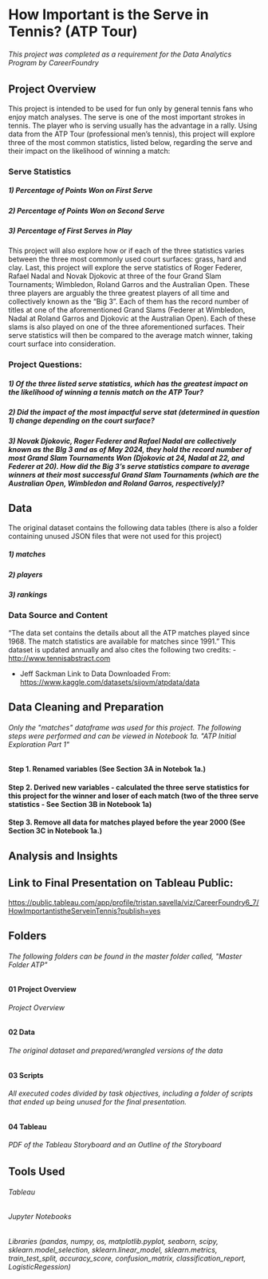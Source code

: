 # How Important is the Serve in Tennis? (ATP Tour)
###### This project was completed as a requirement for the Data Analytics Program by CareerFoundry
## Project Overview
This project is intended to be used for fun only by general tennis fans who enjoy match analyses.
The serve is one of the most important strokes in tennis. The player who is serving usually has the advantage in a rally. Using data from the ATP Tour (professional men’s tennis), this project will explore three of the most common statistics, listed below, regarding the serve and their impact on the likelihood of winning a match:
### Serve Statistics
##### 1) Percentage of Points Won on First Serve
##### 2) Percentage of Points Won on Second Serve
##### 3) Percentage of First Serves in Play
This project will also explore how or if each of the three statistics varies between the three most commonly used court surfaces: grass, hard and clay.
Last, this project will explore the serve statistics of Roger Federer, Rafael Nadal and Novak Djokovic at three of the four Grand Slam Tournaments; Wimbledon, Roland Garros and the Australian Open. These three players are arguably the three greatest players of all time and collectively known as the “Big 3”. Each of them has the record number of titles at one of the aforementioned Grand Slams (Federer at Wimbledon, Nadal at Roland Garros and Djokovic at the Australian Open). Each of these slams is also played on one of the three aforementioned surfaces. Their serve statistics will then be compared to the average match winner, taking court surface into consideration.
### Project Questions:
##### 1) Of the three listed serve statistics, which has the greatest impact on the likelihood of winning a tennis match on the ATP Tour?
##### 2) Did the impact of the most impactful serve stat (determined in question 1) change depending on the court surface?
##### 3) Novak Djokovic, Roger Federer and Rafael Nadal are collectively known as the BIg 3 and as of May 2024, they hold the record number of most Grand Slam Tournaments Won (Djokovic at 24, Nadal at 22, and Federer at 20). How did the Big 3’s serve statistics compare to average winners at their most successful Grand Slam Tournaments (which are the Australian Open, Wimbledon and Roland Garros, respectively)?

## Data

The original dataset contains the following data tables (there is also a folder containing unused JSON files that were not used for this project)
##### 1) matches
##### 2) players
##### 3) rankings

### Data Source and Content
“The data set contains the details about all the ATP matches played since 1968. The match statistics are available for matches since 1991.”
This dataset is updated annually and also cites the following two credits: - <http://www.tennisabstract.com>
- Jeff Sackman
Link to Data
Downloaded From: <https://www.kaggle.com/datasets/sijovm/atpdata/data>

## Data Cleaning and Preparation

###### Only the "matches" dataframe was used for this project. The following steps were performed and can be viewed in Notebook 1a. "ATP Initial Exploration Part 1"
#### Step 1. Renamed variables (See Section 3A in Notebok 1a.)
#### Step 2. Derived new variables - calculated the three serve statistics for this project for the winner and loser of each match (two of the three serve statistics - See Section 3B in Notebook 1a)
#### Step 3. Remove all data for matches played before the year 2000 (See Section 3C in Notebook 1a.)

## Analysis and Insights

## Link to Final Presentation on Tableau Public:

https://public.tableau.com/app/profile/tristan.savella/viz/CareerFoundry6_7/HowImportantistheServeinTennis?publish=yes

## Folders

###### The following folders can be found in the master folder called, "Master Folder ATP"

#### 01 Project Overview

###### Project Overview

#### 02 Data

###### The original dataset and prepared/wrangled versions of the data

#### 03 Scripts

###### All executed codes divided by task objectives, including a folder of scripts that ended up being unused for the final presentation.

#### 04 Tableau

###### PDF of the Tableau Storyboard and an Outline of the Storyboard

## Tools Used
###### Tableau
###### Jupyter Notebooks
###### Libraries (pandas, numpy, os, matplotlib.pyplot, seaborn, scipy, sklearn.model_selection, sklearn.linear_model, sklearn.metrics, train_test_split, accuracy_score, confusion_matrix, classification_report, LogisticRegession)
